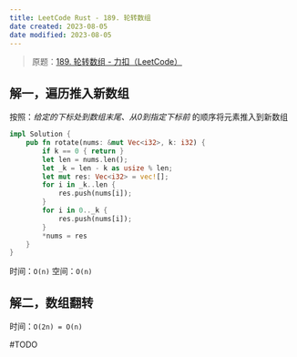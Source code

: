 ```yaml
---
title: LeetCode Rust - 189. 轮转数组
date created: 2023-08-05
date modified: 2023-08-05
---
```


> 原题：[189. 轮转数组 - 力扣（LeetCode）](https://leetcode.cn/problems/rotate-array/description/)

## 解一，遍历推入新数组

按照：_给定的下标处到数组末尾、从0到指定下标前_ 的顺序将元素推入到新数组

```rust
impl Solution {
    pub fn rotate(nums: &mut Vec<i32>, k: i32) {
        if k == 0 { return }
        let len = nums.len();
        let _k = len - k as usize % len;
        let mut res: Vec<i32> = vec![];
        for i in _k..len {
            res.push(nums[i]);
        }
        for i in 0.._k {
            res.push(nums[i]);
        }
        *nums = res
    }
}
```

时间：`O(n)`
空间：`O(n)`

## 解二，数组翻转

时间：`O(2n) = O(n)`

#TODO 